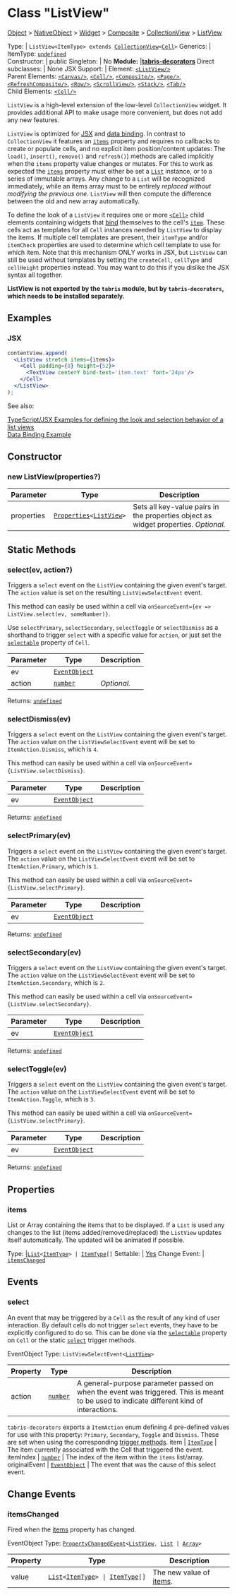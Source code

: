 ---
---
# Class "ListView"

<a href="https://developer.mozilla.org/en-US/docs/Web/JavaScript/Reference/Global_Objects/Object" title="View &quot;Object&quot; on MDN">Object</a> > <a href="NativeObject.html" title="NativeObject Class Reference">NativeObject</a> > <a href="Widget.html" title="Widget Class Reference">Widget</a> > <a href="Composite.html" title="Composite Class Reference">Composite</a> > <a href="CollectionView.html" title="CollectionView Class Reference">CollectionView</a> > <a href="#" >ListView</a>

Type: | <code style="white-space: nowrap">ListView&lt;ItemType&gt; extends <a href="CollectionView.html" title="CollectionView Class Reference">CollectionView</a>&lt;<a href="Cell.html" title="Cell Class Reference">Cell</a>&gt;</code>
Generics: | <span id="generics">ItemType: <code style="white-space: nowrap"><a href="https://developer.mozilla.org/en-US/docs/Web/JavaScript/Data_structures#Undefined_type" title="View &quot;undefined&quot; on MDN">undefined</a></code><br/></span>
Constructor: | public
Singleton: | No
**Module:** |<a href="https://www.npmjs.com/package/tabris-decorators" >**tabris-decorators**</a>
Direct subclasses: | None
JSX Support: | Element: <code style="white-space: nowrap"><a href="#" >&lt;ListView/&gt;</a></code><br/>Parent Elements: <code style="white-space: nowrap"><a href="Canvas.html" title="Canvas Class Reference">&lt;Canvas/&gt;</a></code>, <code style="white-space: nowrap"><a href="Cell.html" title="Cell Class Reference">&lt;Cell/&gt;</a></code>, <code style="white-space: nowrap"><a href="Composite.html" title="Composite Class Reference">&lt;Composite/&gt;</a></code>, <code style="white-space: nowrap"><a href="Page.html" title="Page Class Reference">&lt;Page/&gt;</a></code>, <code style="white-space: nowrap"><a href="RefreshComposite.html" title="RefreshComposite Class Reference">&lt;RefreshComposite/&gt;</a></code>, <code style="white-space: nowrap"><a href="Row.html" title="Row Class Reference">&lt;Row/&gt;</a></code>, <code style="white-space: nowrap"><a href="ScrollView.html" title="ScrollView Class Reference">&lt;ScrollView/&gt;</a></code>, <code style="white-space: nowrap"><a href="Stack.html" title="Stack Class Reference">&lt;Stack/&gt;</a></code>, <code style="white-space: nowrap"><a href="Tab.html" title="Tab Class Reference">&lt;Tab/&gt;</a></code><br/>Child Elements: <code style="white-space: nowrap"><a href="Cell.html" title="Cell Class Reference">&lt;Cell/&gt;</a></code><br/>

`ListView` is a high-level extension of the low-level `CollectionView` widget. It provides additional API to make usage more convenient, but does not add any new features.

`ListView` is optimized for [JSX](../JSX.md) and [data binding](../databinding/index.md). In contrast to `CollectionView` it features an [`items`](#items) property and requires no callbacks to create or populate cells, and no explicit item position/content updates: The `load()`, `insert()`, `remove()` and `refresh()`) methods are called implicitly when the `items` property value changes or mutates. For this to work as expected the [`items`](#items) property must either be set a [`List`](./List.md) instance, or to a series of immutable arrays. Any change to a `List` will be recognized immediately, while an items array must to be entirely *replaced without modifying the previous one*. `ListView` will then compute the difference between the old and new array automatically.

To define the look of a `ListView` it requires one or more [`<Cell>`](./Cell.md) child elements containing widgets that [bind](../databinding/@component#one-way-bindings) themselves to the cell's [`item`](./Cell.md#item). These cells act as templates for all `Cell` instances needed by `ListView` to display the items. If multiple cell templates are present, their `itemType` and/or `itemCheck` properties are used to determine which cell template to use for which item. Note that this mechanism ONLY works in JSX, but `ListView` can still be used without templates by setting the `createCell`, `cellType` and `cellHeight` properties instead. You may want to do this if you dislike the JSX syntax all together.

**ListView is not exported by the `tabris` module, but by `tabris-decorators`, which needs to be installed separately.**


## Examples
### JSX


```jsx
contentView.append(
  <ListView stretch items={items}>
    <Cell padding={8} height={52}>
      <TextView centerY bind-text='item.text' font='24px'/>
    </Cell>
  </ListView>
);
```


See also:
  
[TypeScript/JSX Examples for defining the look and selection behavior of a list views](https://github.com/eclipsesource/tabris-decorators/tree/master/examples/listview-cells)  
[Data Binding Example](https://github.com/eclipsesource/tabris-decorators/tree/master/examples/bind-listview-list)

## Constructor

### new ListView(properties?)

Parameter|Type|Description
-|-|-
properties | <code style="white-space: nowrap"><a href="../types.html#propertieswidget" title="Properties&lt;Widget&gt;">Properties</a>&lt;<a href="#" >ListView</a>&gt;</code> | Sets all key-value pairs in the properties object as widget properties. *Optional.*

## Static Methods

### select(ev, action?)



Triggers a `select` event on the `ListView` containing the given event's target. The `action` value is set on the resulting `ListViewSelectEvent` event.

This method can easily be used within a cell via `onSourceEvent={ev => ListView.select(ev, someNumber)}`.

 Use `selectPrimary`, `selectSecondary`, `selectToggle` or `selectDismiss` as a shorthand to trigger `select` with a specific value for `action`, or just set the [`selectable`](./Cell.md#selectable) property of `Cell`.


Parameter|Type|Description
-|-|-
ev | <code style="white-space: nowrap"><a href="EventObject.html" title="EventObject Class Reference">EventObject</a></code> | 
action | <code style="white-space: nowrap"><a href="https://developer.mozilla.org/en-US/docs/Web/JavaScript/Data_structures#Number_type" title="View &quot;number&quot; on MDN">number</a></code> | *Optional.*


Returns: <code style="white-space: nowrap"><a href="https://developer.mozilla.org/en-US/docs/Web/JavaScript/Data_structures#Undefined_type" title="View &quot;undefined&quot; on MDN">undefined</a></code>

### selectDismiss(ev)



Triggers a `select` event on the `ListView` containing the given event's target. The `action` value on the `ListViewSelectEvent` event will be set to `ItemAction.Dismiss`, which is `4`.

This method can easily be used within a cell via `onSourceEvent={ListView.selectDismiss}`.


Parameter|Type|Description
-|-|-
ev | <code style="white-space: nowrap"><a href="EventObject.html" title="EventObject Class Reference">EventObject</a></code> | 


Returns: <code style="white-space: nowrap"><a href="https://developer.mozilla.org/en-US/docs/Web/JavaScript/Data_structures#Undefined_type" title="View &quot;undefined&quot; on MDN">undefined</a></code>

### selectPrimary(ev)



Triggers a `select` event on the `ListView` containing the given event's target. The `action` value on the `ListViewSelectEvent` event will be set to `ItemAction.Primary`, which is `1`.

This method can easily be used within a cell via `onSourceEvent={ListView.selectPrimary}`.


Parameter|Type|Description
-|-|-
ev | <code style="white-space: nowrap"><a href="EventObject.html" title="EventObject Class Reference">EventObject</a></code> | 


Returns: <code style="white-space: nowrap"><a href="https://developer.mozilla.org/en-US/docs/Web/JavaScript/Data_structures#Undefined_type" title="View &quot;undefined&quot; on MDN">undefined</a></code>

### selectSecondary(ev)



Triggers a `select` event on the `ListView` containing the given event's target. The `action` value on the `ListViewSelectEvent` event will be set to `ItemAction.Secondary`, which is `2`.

This method can easily be used within a cell via `onSourceEvent={ListView.selectSecondary}`.


Parameter|Type|Description
-|-|-
ev | <code style="white-space: nowrap"><a href="EventObject.html" title="EventObject Class Reference">EventObject</a></code> | 


Returns: <code style="white-space: nowrap"><a href="https://developer.mozilla.org/en-US/docs/Web/JavaScript/Data_structures#Undefined_type" title="View &quot;undefined&quot; on MDN">undefined</a></code>

### selectToggle(ev)



Triggers a `select` event on the `ListView` containing the given event's target. The `action` value on the `ListViewSelectEvent` event will be set to `ItemAction.Toggle`, which is `3`.

This method can easily be used within a cell via `onSourceEvent={ListView.selectPrimary}`.


Parameter|Type|Description
-|-|-
ev | <code style="white-space: nowrap"><a href="EventObject.html" title="EventObject Class Reference">EventObject</a></code> | 


Returns: <code style="white-space: nowrap"><a href="https://developer.mozilla.org/en-US/docs/Web/JavaScript/Data_structures#Undefined_type" title="View &quot;undefined&quot; on MDN">undefined</a></code>


## Properties

### items


List or Array containing the items that to be displayed. If a `List` is used any changes to the list (items added/removed/replaced) the `ListView` updates itself automatically. The updated will be animated if possible.

Type: |<code style="white-space: nowrap"><a href="List.html" title="List Class Reference">List</a>&lt;<a href="#generics" title="Generic Parameter&quot;ItemType&quot;">ItemType</a>&gt; &#124; <a href="#generics" title="Generic Parameter&quot;ItemType&quot;">ItemType</a>[]</code>
Settable: | <a href="../widget-basics.html#widget-properties" >Yes</a>
Change Event: | [`itemsChanged`](#itemschanged)





## Events

### select

An event that may be triggered by a `Cell` as the result of any kind of user interaction. By default cells do not trigger `select` events, they have to be explicitly configured to do so. This can be done via the [`selectable`](./Cell.md#selectable) property on `Cell` or the static [`select`](#selectprimaryev) trigger methods.

EventObject Type: <code style="white-space: nowrap">ListViewSelectEvent&lt;<a href="#" >ListView</a>&gt;</code>

Property|Type|Description
-|-|-
action | <code style="white-space: nowrap"><a href="https://developer.mozilla.org/en-US/docs/Web/JavaScript/Data_structures#Number_type" title="View &quot;number&quot; on MDN">number</a></code> | A general-purpose parameter passed on when the event was triggered. This is meant to be used to indicate different kind of interactions.

`tabris-decorators` exports a `ItemAction` enum defining 4 pre-defined values for use with this property: `Primary`, `Secondary`, `Toggle` and `Dismiss`. These are set when using the corresponding [trigger methods](#selectprimaryev).
item | <code style="white-space: nowrap"><a href="#generics" title="Generic Parameter&quot;ItemType&quot;">ItemType</a></code> | The item currently associated with the Cell that triggered the event.
itemIndex | <code style="white-space: nowrap"><a href="https://developer.mozilla.org/en-US/docs/Web/JavaScript/Data_structures#Number_type" title="View &quot;number&quot; on MDN">number</a></code> | The index of the item within the `items` list/array.
originalEvent | <code style="white-space: nowrap"><a href="EventObject.html" title="EventObject Class Reference">EventObject</a></code> | The event that was the cause of this select event.

## Change Events

### itemsChanged

Fired when the [items](#items) property has changed.

EventObject Type: <code style="white-space: nowrap"><a href="../types.html#propertychangedeventtargettype-valuetype" title="PropertyChangedEvent&lt;TargetType, ValueType&gt;">PropertyChangedEvent</a>&lt;<a href="#" >ListView</a>, <a href="List.html" title="List Class Reference">List</a> &#124; <a href="https://developer.mozilla.org/en-US/docs/Web/JavaScript/Reference/Global_Objects/Array" title="View &quot;Array&quot; on MDN">Array</a>&gt;</code>

Property|Type|Description
-|-|-
value | <code style="white-space: nowrap"><a href="List.html" title="List Class Reference">List</a>&lt;<a href="#generics" title="Generic Parameter&quot;ItemType&quot;">ItemType</a>&gt; &#124; <a href="#generics" title="Generic Parameter&quot;ItemType&quot;">ItemType</a>[]</code> | The new value of [items](#items).

